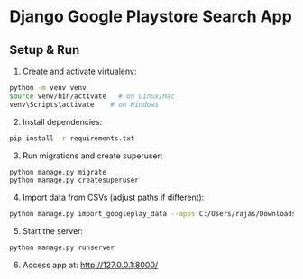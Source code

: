 # Django Google Playstore Search App

## Setup & Run

1. Create and activate virtualenv:
```bash
python -m venv venv
source venv/bin/activate   # on Linux/Mac
venv\Scripts\activate    # on Windows
```

2. Install dependencies:  
```bash
pip install -r requirements.txt
```

3. Run migrations and create superuser:
```bash
python manage.py migrate
python manage.py createsuperuser
```

4. Import data from CSVs (adjust paths if different):
```bash
python manage.py import_googleplay_data --apps C:/Users/rajas/Downloads/django_googleplay_search/data/googleplaystore.csv --reviews C:/Users/rajas/Downloads/django_googleplay_search/data/googleplaystore_user_reviews.csv
```

5. Start the server:
```bash
python manage.py runserver
```

6. Access app at: http://127.0.0.1:8000/

